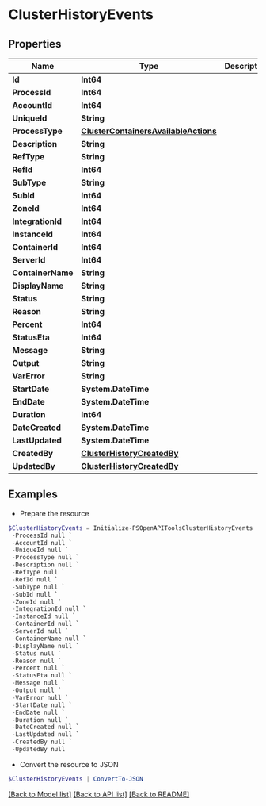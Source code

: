 # ClusterHistoryEvents
## Properties

Name | Type | Description | Notes
------------ | ------------- | ------------- | -------------
**Id** | **Int64** |  | [optional] 
**ProcessId** | **Int64** |  | [optional] 
**AccountId** | **Int64** |  | [optional] 
**UniqueId** | **String** |  | [optional] 
**ProcessType** | [**ClusterContainersAvailableActions**](ClusterContainersAvailableActions.md) |  | [optional] 
**Description** | **String** |  | [optional] 
**RefType** | **String** |  | [optional] 
**RefId** | **Int64** |  | [optional] 
**SubType** | **String** |  | [optional] 
**SubId** | **Int64** |  | [optional] 
**ZoneId** | **Int64** |  | [optional] 
**IntegrationId** | **Int64** |  | [optional] 
**InstanceId** | **Int64** |  | [optional] 
**ContainerId** | **Int64** |  | [optional] 
**ServerId** | **Int64** |  | [optional] 
**ContainerName** | **String** |  | [optional] 
**DisplayName** | **String** |  | [optional] 
**Status** | **String** |  | [optional] 
**Reason** | **String** |  | [optional] 
**Percent** | **Int64** |  | [optional] 
**StatusEta** | **Int64** |  | [optional] 
**Message** | **String** |  | [optional] 
**Output** | **String** |  | [optional] 
**VarError** | **String** |  | [optional] 
**StartDate** | **System.DateTime** |  | [optional] 
**EndDate** | **System.DateTime** |  | [optional] 
**Duration** | **Int64** |  | [optional] 
**DateCreated** | **System.DateTime** |  | [optional] 
**LastUpdated** | **System.DateTime** |  | [optional] 
**CreatedBy** | [**ClusterHistoryCreatedBy**](ClusterHistoryCreatedBy.md) |  | [optional] 
**UpdatedBy** | [**ClusterHistoryCreatedBy**](ClusterHistoryCreatedBy.md) |  | [optional] 

## Examples

- Prepare the resource
```powershell
$ClusterHistoryEvents = Initialize-PSOpenAPIToolsClusterHistoryEvents  -Id null `
 -ProcessId null `
 -AccountId null `
 -UniqueId null `
 -ProcessType null `
 -Description null `
 -RefType null `
 -RefId null `
 -SubType null `
 -SubId null `
 -ZoneId null `
 -IntegrationId null `
 -InstanceId null `
 -ContainerId null `
 -ServerId null `
 -ContainerName null `
 -DisplayName null `
 -Status null `
 -Reason null `
 -Percent null `
 -StatusEta null `
 -Message null `
 -Output null `
 -VarError null `
 -StartDate null `
 -EndDate null `
 -Duration null `
 -DateCreated null `
 -LastUpdated null `
 -CreatedBy null `
 -UpdatedBy null
```

- Convert the resource to JSON
```powershell
$ClusterHistoryEvents | ConvertTo-JSON
```

[[Back to Model list]](../README.md#documentation-for-models) [[Back to API list]](../README.md#documentation-for-api-endpoints) [[Back to README]](../README.md)

